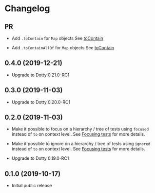 # Changelog

## PR

* Add `.toContain` for `Map` objects
  See [toContain](docs/matchers.md#.toContain)

* Add `.toContainAllOf` for `Map` objects
  See [toContain](docs/matchers.md#.toContainAllOf)

## 0.4.0 (2019-12-21)

* Upgrade to Dotty 0.21.0-RC1

## 0.3.0 (2019-11-03)

* Upgrade to Dotty 0.20.0-RC1

## 0.2.0 (2019-11-03)

* Make it possible to focus on a hierarchy / tree of tests using `focused` instead of `to` on context level.
  See [Focusing tests](docs/running-tests.md#Focusing-tests) for more details.

* Make it possible to ignore on a hierarchy / tree of tests using `ignored` instead of `to` on context level.
  See [Focusing tests](docs/running-tests.md#Focusing-tests) for more details.

* Upgrade to Dotty 0.19.0-RC1

## 0.1.0 (2019-10-17)

* Initial public release
